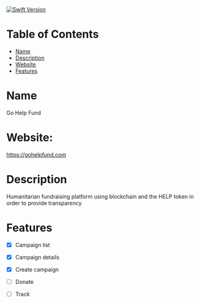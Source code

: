 [![Swift Version][swift-image]][swift-url]

# Table of Contents

 * [Name](#name)
 * [Description](#description)
 * [Website](#website)
 * [Features](#features)

# Name
  Go Help Fund
  
# Website: 
  https://gohelpfund.com
  
# Description
  Humanitarian fundraising platform using blockchain and the HELP token in order to provide transparency

# Features

- [x] Campaign list
- [x] Campaign details
- [x] Create campaign
- [ ]  Donate
- [ ]  Track 


[swift-image]:https://img.shields.io/badge/swift-4.0-orange.svg
[swift-url]: https://swift.org/
